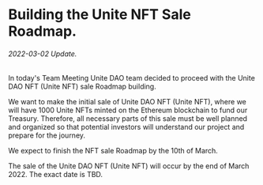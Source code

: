 # Building the Unite NFT Sale Roadmap.
###### 2022-03-02 Update.

In today's Team Meeting Unite DAO team decided to proceed with the Unite DAO NFT (Unite NFT) sale Roadmap building.

We want to make the initial sale of Unite DAO NFT (Unite NFT), where we will have 1000 Unite NFTs minted on the Ethereum blockchain to fund our Treasury.
Therefore, all necessary parts of this sale must be well planned and organized so that potential investors will understand our project and prepare for the journey.

We expect to finish the NFT sale Roadmap by the 10th of March.

The sale of the Unite DAO NFT (Unite NFT) will occur by the end of March 2022. The exact date is TBD.



